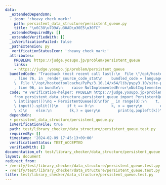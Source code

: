```yaml
---
data:
  _extendedDependsOn:
  - icon: ':heavy_check_mark:'
    path: persistent_data_structure/persistent_queue.py
    title: "\u6C38\u7D9A\u30AD\u30E5\u30FC"
  _extendedRequiredBy: []
  _extendedVerifiedWith: []
  _isVerificationFailed: false
  _pathExtension: py
  _verificationStatusIcon: ':heavy_check_mark:'
  attributes:
    PROBLEM: https://judge.yosupo.jp/problem/persistent_queue
    links:
    - https://judge.yosupo.jp/problem/persistent_queue
  bundledCode: "Traceback (most recent call last):\n  File \"/opt/hostedtoolcache/PyPy/3.10.14/x64/lib/pypy3.10/site-packages/onlinejudge_verify/documentation/build.py\"\
    , line 76, in _render_source_code_stat\n    bundled_code = language.bundle(\n\
    \  File \"/opt/hostedtoolcache/PyPy/3.10.14/x64/lib/pypy3.10/site-packages/onlinejudge_verify/languages/python.py\"\
    , line 96, in bundle\n    raise NotImplementedError\nNotImplementedError\n"
  code: "# verification-helper: PROBLEM https://judge.yosupo.jp/problem/persistent_queue\n\
    from persistent_data_structure.persistent_queue import PersistentQueue\n\nQ =\
    \ int(input())\nq = PersistentQueue(Q)\nfor _ in range(Q):\n    t, *query = map(int,\
    \ input().split())\n    if t == 0:\n        k, x = query\n        q.append(k,\
    \ x)\n    else:\n        (k,) = query\n        print(q.popleft(k))\n"
  dependsOn:
  - persistent_data_structure/persistent_queue.py
  isVerificationFile: true
  path: test/library_checker/data_structure/persistent_queue.test.py
  requiredBy: []
  timestamp: '2024-02-09 17:45:13+09:00'
  verificationStatus: TEST_ACCEPTED
  verifiedWith: []
documentation_of: test/library_checker/data_structure/persistent_queue.test.py
layout: document
redirect_from:
- /verify/test/library_checker/data_structure/persistent_queue.test.py
- /verify/test/library_checker/data_structure/persistent_queue.test.py.html
title: test/library_checker/data_structure/persistent_queue.test.py
---
```

